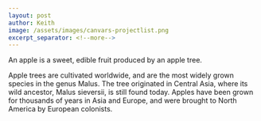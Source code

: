 ```yaml
---
layout: post
author: Keith
image: /assets/images/canvars-projectlist.png
excerpt_separator: <!--more-->
---
```

An apple is a sweet, edible fruit produced by an apple tree.
<!--more-->

Apple trees are cultivated worldwide, and are the most widely grown
species in the genus Malus. The tree originated in Central Asia, where
its wild ancestor, Malus sieversii, is still found today. Apples have
been grown for thousands of years in Asia and Europe, and were brought
to North America by European colonists.